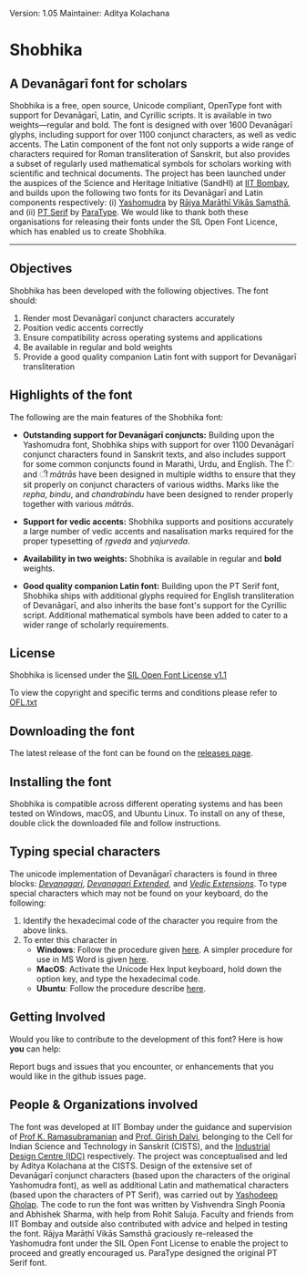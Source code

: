 Version: 1.05
Maintainer: Aditya Kolachana

# Shobhika 
## A Devanāgarī font for scholars

Shobhika is a free, open source, Unicode compliant, OpenType font with support for Devanāgarī, Latin, and Cyrillic scripts. It is available in two weights—regular and bold. The font is designed with over 1600 Devanāgarī glyphs, including support for over 1100 conjunct characters, as well as vedic accents. The Latin component of the font not only supports a wide range of characters required for Roman transliteration of Sanskrit, but also provides a subset of regularly used mathematical symbols for scholars working with scientific and technical documents. The project has been launched under the auspices of the Science and Heritage Initiative (SandHI) at [IIT Bombay](www.iitb.ac.in), and builds upon the following two fonts for its Devanāgarī and Latin components respectively: (i) [Yashomudra](https://github.com/RajyaMarathiVikasSanstha/Yashomudra) by [Rājya Marāṭhī Vikās Saṃsthā](https://rmvs.maharashtra.gov.in), and (ii) [PT Serif](https://fonts.google.com/specimen/PT+Serif) by [ParaType](http://www.paratype.com). We would like to thank both these organisations for releasing their fonts under the SIL Open Font Licence, which has enabled us to create Shobhika. 

--------------

## Objectives

Shobhika has been developed with the following objectives. The font should:

1. Render most Devanāgarī conjunct characters accurately
2. Position vedic accents correctly
3. Ensure compatibility across operating systems and applications 
4. Be available in regular and bold weights
5. Provide a good quality companion Latin font with support for Devanāgarī transliteration 

## Highlights of the font

The following are the main features of the Shobhika font:

* **Outstanding support for Devanāgarī conjuncts:** Building upon the Yashomudra font, Shobhika ships with support for over 1100 Devanāgarī conjunct characters found in Sanskrit texts, and also includes support for some common conjuncts found in Marathi, Urdu, and English. The ि and ी *mātrās* have been designed in multiple widths to ensure that they sit properly on conjunct characters of various widths. Marks like the *repha*, *bindu*, and *chandrabindu* have been designed to render properly together with various *mātrās*.

* **Support for vedic accents:** Shobhika supports  and positions accurately a large number of vedic accents and nasalisation marks required for the proper typesetting of *ṛgveda* and *yajurveda*.

* **Availability in two weights:** Shobhika is available in regular and **bold** weights.

* **Good quality companion Latin font:** Building upon the PT Serif font, Shobhika ships with additional glyphs required for English transliteration of Devanāgarī, and also inherits the base font's support for the Cyrillic script. Additional mathematical symbols have been added to cater to a wider range of scholarly requirements. 

## License

Shobhika is licensed under the [SIL Open Font License v1.1](http://scripts.sil.org/OFL)

To view the copyright and specific terms and conditions please refer to [OFL.txt](OFL.txt)

## Downloading the font

The latest release of the font can be found on the [releases page](https://github.com/Sandhi-IITBombay/Shobhika/releases).

## Installing the font

Shobhika is compatible across different operating systems and has been tested on Windows, macOS, and Ubuntu Linux. To install on any of these, double click the downloaded file and follow instructions.

## Typing special characters
The unicode implementation of Devanāgarī characters is found in three blocks: [*Devanagari*](https://unicode.org/charts/PDF/U0900.pdf), [*Devanagari Extended*](https://unicode.org/charts/PDF/UA8E0.pdf), and [*Vedic Extensions*](https://unicode.org/charts/PDF/U1CD0.pdf). To type special characters which may not be found on your keyboard, do the following:

1. Identify the hexadecimal code of the character you require from the above links.
2. To enter this character in
	* **Windows**: Follow the procedure given [here](https://support.microsoft.com/en-in/help/315684/how-to-use-special-characters-in-windows-documents). A simpler procedure for use in MS Word is given [here](https://support.office.com/en-us/article/insert-ascii-or-unicode-latin-based-symbols-and-characters-d13f58d3-7bcb-44a7-a4d5-972ee12e50e0).
	* **MacOS**: Activate the Unicode Hex Input keyboard, hold down the option key, and type the hexadecimal code.
	* **Ubuntu**: Follow the procedure describe [here](https://help.ubuntu.com/stable/ubuntu-help/tips-specialchars.html.en).

## Getting Involved

Would you like to contribute to the development of this font? Here is how **you** can help:

Report bugs and issues that you encounter, or enhancements that you would like in the github issues page.
 
## People & Organizations involved

The font was developed at IIT Bombay under the guidance and supervision of [Prof K. Ramasubramanian](http://www.iitb.ac.in/en/employee/prof-k-ramasubramanian) and [Prof. Girish Dalvi](http://www.idc.iitb.ac.in/~girish), belonging to the Cell for Indian Science and Technology in Sanskrit (CISTS), and the [Industrial Design Centre (IDC)](http://www.idc.iitb.ac.in) respectively. The project was conceptualised and led by Aditya Kolachana at the CISTS. Design of the extensive set of Devanāgarī conjunct characters (based upon the characters of the original Yashomudra font), as well as additional Latin and mathematical characters (based upon the characters of PT Serif), was carried out by [Yashodeep Gholap](http://www.yashodeepgholap.com). The code to run the font was written by Vishvendra Singh Poonia and Abhishek Sharma, with help from Rohit Saluja. Faculty and friends from IIT Bombay and outside also contributed with advice and helped in testing the font. Rājya Marāṭhī Vikās Samsthā graciously re-released the Yashomudra font under the SIL Open Font License to enable the project to proceed and greatly encouraged us. ParaType designed the original PT Serif font.

